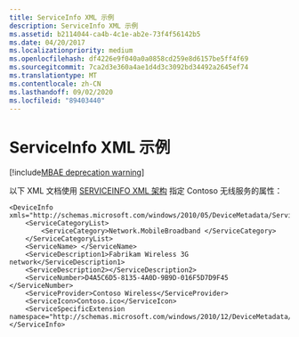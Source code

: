 ```yaml
---
title: ServiceInfo XML 示例
description: ServiceInfo XML 示例
ms.assetid: b2114044-ca4b-4c1e-ab2e-73f4f56142b5
ms.date: 04/20/2017
ms.localizationpriority: medium
ms.openlocfilehash: df4226e9f040a0a0858cd259e8d6157be5ff4f69
ms.sourcegitcommit: 7ca2d3e360a4ae1d4d3c3092bd34492a2645ef74
ms.translationtype: MT
ms.contentlocale: zh-CN
ms.lasthandoff: 09/02/2020
ms.locfileid: "89403440"
---
```

# <a name="serviceinfo-xml-example"></a>ServiceInfo XML 示例

[!include[MBAE deprecation warning](../includes/mbae-deprecation-warning.md)]

以下 XML 文档使用 [SERVICEINFO XML 架构](serviceinfo-xml-schema.md) 指定 Contoso 无线服务的属性：

``` syntax
<DeviceInfo xmls="http://schemas.microsoft.com/windows/2010/05/DeviceMetadata/ServiceInfo">
    <ServiceCategoryList>
        <ServiceCategory>Network.MobileBroadband </ServiceCategory>
    </ServiceCategoryList>
    <ServiceName> </ServiceName>
    <ServiceDescription1>Fabrikam Wireless 3G network</ServiceDescription1>
    <ServiceDescription2></ServiceDescription2>
    <ServiceNumber>D4A5C6D5-8135-4A0D-9B9D-016F5D7D9F45  </ServiceNumber>
    <ServiceProvider>Contoso Wireless</ServiceProvider>
    <ServiceIcon>Contoso.ico</ServiceIcon>
    <ServiceSpecificExtension namespace="http://schemas.microsoft.com/windows/2010/12/DeviceMetadata/MobileBroadbandInfo">MobileBroadbandInfo.xml</ServiceSpecificExtension>
</ServiceInfo>
```
